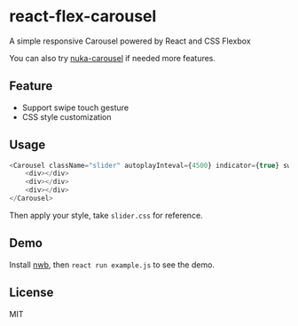 # react-flex-carousel
A simple responsive Carousel powered by React and CSS Flexbox

You can also try [nuka-carousel](https://github.com/kenwheeler/nuka-carousel) if needed more features.


## Feature

* Support swipe touch gesture
* CSS style customization

## Usage
```js
<Carousel className="slider" autoplayInteval={4500} indicator={true} switcher={true}>
	<div></div>
	<div></div>
	<div></div>
</Carousel>
```

Then apply your style, take `slider.css` for reference.

## Demo

Install [nwb](https://github.com/insin/nwb), then `react run example.js` to see the demo.

## License

MIT
